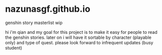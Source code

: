 # nazunasgf.github.io
genshin story masterlist wip

hi i'm qian and my goal for this project is to make it easy for people to read the genshin stories. later on i will have it sortable by character (playable only) and type of quest. please look forward to infrequent updates (busy student) 
